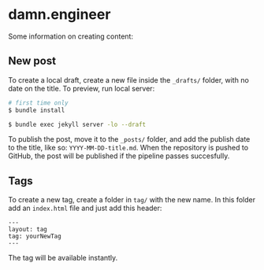 # damn.engineer

Some information on creating content:

## New post
To create a local draft, create a new file inside the `_drafts/` folder, with no date on the title. To preview, run local server:

```bash
# first time only
$ bundle install

$ bundle exec jekyll server -lo --draft
```

To publish the post, move it to the `_posts/` folder, and add the publish date to the title, like so: `YYYY-MM-DD-title.md`. When the repository is pushed to GitHub, the post will be published if the pipeline passes succesfully.

## Tags
To create a new tag, create a folder in `tag/` with the new name. In this folder add an `index.html` file and just add this header:
```
---
layout: tag
tag: yourNewTag
---
```
The tag will be available instantly.
